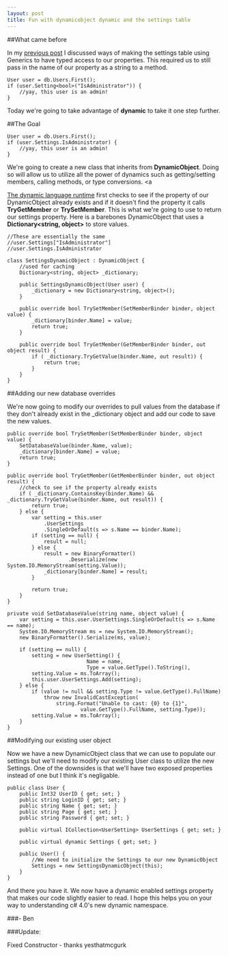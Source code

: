 ```yaml
---
layout: post
title: Fun with dynamicobject dynamic and the settings table
---
```


##What came before

In my <a href='http://buildstarted.com/2010/08/13/update-settings-table-with-extension-methods/'>previous post</a> I discussed ways of making the settings table using Generics to have typed access to our properties. This required us to still pass in the name of our property as a string to a method.

    User user = db.Users.First();
    if (user.Setting<bool>("IsAdministrator")) {
        //yay, this user is an admin!
    }


Today we're going to take advantage of <strong>dynamic</strong> to take it one step further.

##The Goal

    User user = db.Users.First();
    if (user.Settings.IsAdministrator) {
        //yay, this user is an admin!
    }


We're going to create a new class that inherits from <strong>DynamicObject</strong>. Doing so will allow us to utilize all the power of dynamics such as getting/setting members, calling methods, or type conversions. <a 

<a href='http://msdn.microsoft.com/en-us/library/dd233052(VS.100).aspx'>The dynamic language runtime</a> first checks to see if the property of our DynamicObject already exists and if it doesn't find the property it calls <strong>TryGetMember</strong> or <strong>TrySetMember</strong>. This is what we're going to use to return our settings property. Here is a barebones DynamicObject that uses a <strong>Dictionary&lt;string, object&gt;</strong> to store values.

    //These are essentially the same
    //user.Settings["IsAdministrator"]
    //user.Settings.IsAdministrator

    class SettingsDynamicObject : DynamicObject {
        //used for caching
        Dictionary<string, object> _dictionary;

        public SettingsDynamicObject(User user) {
            _dictionary = new Dictionary<string, object>();
        }

        public override bool TrySetMember(SetMemberBinder binder, object value) {
            _dictionary[binder.Name] = value;
            return true;
        }

        public override bool TryGetMember(GetMemberBinder binder, out object result) {
            if ( _dictionary.TryGetValue(binder.Name, out result)) {
                return true;
            }
        }
    }


##Adding our new database overrides

We're now going to modify our overrides to pull values from the database if they don't already exist in the _dictionary object and add our code to save the new values.

	public override bool TrySetMember(SetMemberBinder binder, object value) {
		SetDatabaseValue(binder.Name, value);
		_dictionary[binder.Name] = value;
		return true;
	}

	public override bool TryGetMember(GetMemberBinder binder, out object result) {
		//check to see if the property already exists
		if ( _dictionary.ContainsKey(binder.Name) && _dictionary.TryGetValue(binder.Name, out result)) {
			return true;
		} else {
			var setting = this.user
				.UserSettings
				.SingleOrDefault(s => s.Name == binder.Name);
			if (setting == null) {
				result = null;
			} else {    
				result = new BinaryFormatter()
						.Deserialize(new System.IO.MemoryStream(setting.Value));
				_dictionary[binder.Name] = result;
			}

			return true;
		}
	}

	private void SetDatabaseValue(string name, object value) {
		var setting = this.user.UserSettings.SingleOrDefault(s => s.Name == name);
		System.IO.MemoryStream ms = new System.IO.MemoryStream();
		new BinaryFormatter().Serialize(ms, value);

		if (setting == null) {
			setting = new UserSetting() { 
							  Name = name,
							  Type = value.GetType().ToString(),
			setting.Value = ms.ToArray();
			this.user.UserSettings.Add(setting);
		} else {
			if (value != null && setting.Type != value.GetType().FullName)
				throw new InvalidCastException(
					string.Format("Unable to cast: {0} to {1}",
							value.GetType().FullName, setting.Type));
			setting.Value = ms.ToArray();
		}
	}


##Modifying our existing user object

Now we have a new DynamicObject class that we can use to populate our settings but we'll need to modify our existing User class to utilize the new Settings. One of the downsides is that we'll have two exposed properties instead of one but I think it's negligable.

    public class User {
        public Int32 UserID { get; set; }
        public string LoginID { get; set; }
        public string Name { get; set; }
        public string Page { get; set; }
        public string Password { get; set; }
    
        public virtual ICollection<UserSetting> UserSettings { get; set; }

        public virtual dynamic Settings { get; set; }
    
        public User() {
            //We need to initialize the Settings to our new DynamicObject
            Settings = new SettingsDynamicObject(this);
        }
    }


And there you have it. We now have a dynamic enabled settings property that makes our code slightly easier to read. I hope this helps you on your way to understanding c# 4.0's new dynamic namespace.

###- Ben

###Update: 

Fixed Constructor - thanks yesthatmcgurk